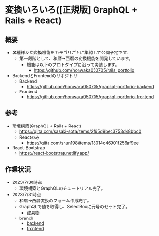 # 変換いろいろ([正規版] GraphQL + Rails + React)
## 概要
- 各種様々な変換機能をカテゴリごとに集約して公開予定です。
  - 第一段階として、和暦→西暦の変換機能を開発しています。
    - 機能は以下のプロトタイプに沿って実装します。
      - https://github.com/honwaka050705/rails_portfolio
- BackendとFrontendのリポジトリ
  - Backend
    - https://github.com/honwaka050705/graphql-portforio-backend
  - Frontend
    - https://github.com/honwaka050705/graphql-portforio-frontend

## 参考
- 環境構築(GraphQL + Rails + React)
  - https://qiita.com/sasaki-sota/items/2f65d9bec3753d48bbc0
  - Reactのみ
    - https://qiita.com/shun198/items/18014c46901f256af9ee
- React-Bootstrap
  - https://react-bootstrap.netlify.app/
## 作業状況
- 2023/7/30時点
  - 環境構築とGraphQLのチュートリアル完了。
- 2023/7/31時点
  - 和暦→西暦変換のフォーム作成完了。
  - GraphQLで値を取得し、SelectBoxに元号のセット完了。
    - [成果物](https://github.com/honwaka050705/graphql-portforio/wiki/%E6%88%90%E6%9E%9C%E7%89%A9)
  - branch
    - [backend](https://github.com/honwaka050705/graphql-portforio-backend/tree/step1_to_ad)
    - [frontend](https://github.com/honwaka050705/graphql-portforio-frontend/tree/step1_to_ad)

